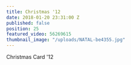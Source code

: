 ```yaml
---
title: Christmas '12
date: 2018-01-20 23:31:00 Z
published: false
position: 25
featured_video: 56269615
thumbnail_image: "/uploads/NATAL-be4355.jpg"
---
```


Christmas Card '12